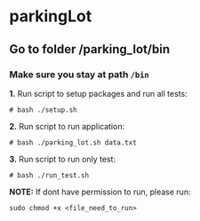 # parkingLot

## Go to folder /parking_lot/bin
### Make sure you stay at path `/bin`

**1.** Run script to setup packages and run all tests:

`# bash ./setup.sh`

**2.** Run script to run application:

`# bash ./parking_lot.sh data.txt`

**3.** Run script to run only test:

`# bash ./run_test.sh`


**NOTE:** If dont have permission to run, please run:

`sudo chmod +x <file_need_to_run>`